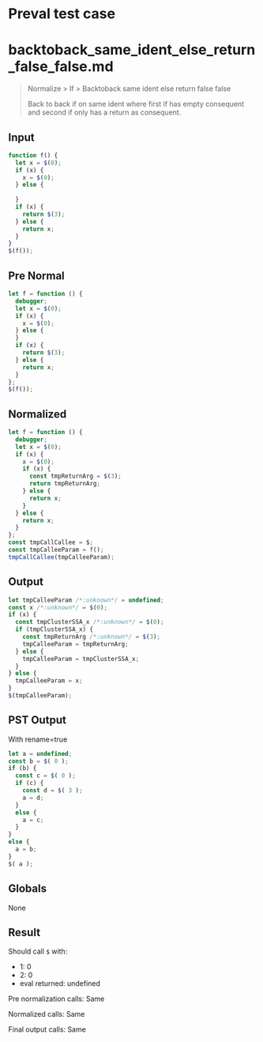 # Preval test case

# backtoback_same_ident_else_return_false_false.md

> Normalize > If > Backtoback same ident else return false false
>
> Back to back if on same ident where first if has empty consequent and second if only has a return as consequent.

## Input

`````js filename=intro
function f() {
  let x = $(0);
  if (x) {
    x = $(0);
  } else {
  
  }
  if (x) {
    return $(3);
  } else {
    return x;
  }
}
$(f());
`````

## Pre Normal


`````js filename=intro
let f = function () {
  debugger;
  let x = $(0);
  if (x) {
    x = $(0);
  } else {
  }
  if (x) {
    return $(3);
  } else {
    return x;
  }
};
$(f());
`````

## Normalized


`````js filename=intro
let f = function () {
  debugger;
  let x = $(0);
  if (x) {
    x = $(0);
    if (x) {
      const tmpReturnArg = $(3);
      return tmpReturnArg;
    } else {
      return x;
    }
  } else {
    return x;
  }
};
const tmpCallCallee = $;
const tmpCalleeParam = f();
tmpCallCallee(tmpCalleeParam);
`````

## Output


`````js filename=intro
let tmpCalleeParam /*:unknown*/ = undefined;
const x /*:unknown*/ = $(0);
if (x) {
  const tmpClusterSSA_x /*:unknown*/ = $(0);
  if (tmpClusterSSA_x) {
    const tmpReturnArg /*:unknown*/ = $(3);
    tmpCalleeParam = tmpReturnArg;
  } else {
    tmpCalleeParam = tmpClusterSSA_x;
  }
} else {
  tmpCalleeParam = x;
}
$(tmpCalleeParam);
`````

## PST Output

With rename=true

`````js filename=intro
let a = undefined;
const b = $( 0 );
if (b) {
  const c = $( 0 );
  if (c) {
    const d = $( 3 );
    a = d;
  }
  else {
    a = c;
  }
}
else {
  a = b;
}
$( a );
`````

## Globals

None

## Result

Should call `$` with:
 - 1: 0
 - 2: 0
 - eval returned: undefined

Pre normalization calls: Same

Normalized calls: Same

Final output calls: Same
